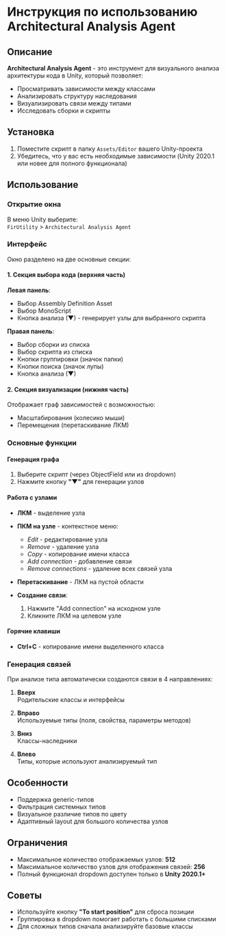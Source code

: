 # Инструкция по использованию Architectural Analysis Agent

## Описание
**Architectural Analysis Agent** - это инструмент для визуального анализа архитектуры кода в Unity, который позволяет:
- Просматривать зависимости между классами
- Анализировать структуру наследования
- Визуализировать связи между типами
- Исследовать сборки и скрипты

## Установка
1. Поместите скрипт в папку `Assets/Editor` вашего Unity-проекта
2. Убедитесь, что у вас есть необходимые зависимости (Unity 2020.1 или новее для полного функционала)

## Использование

### Открытие окна
В меню Unity выберите:  
`FirUtility` > `Architectural Analysis Agent`

### Интерфейс
Окно разделено на две основные секции:

#### 1. Секция выбора кода (верхняя часть)
**Левая панель**:
- Выбор Assembly Definition Asset
- Выбор MonoScript
- Кнопка анализа (▼) - генерирует узлы для выбранного скрипта

**Правая панель**:
- Выбор сборки из списка
- Выбор скрипта из списка
- Кнопки группировки (значок папки)
- Кнопки поиска (значок лупы)
- Кнопка анализа (▼)

#### 2. Секция визуализации (нижняя часть)
Отображает граф зависимостей с возможностью:
- Масштабирования (колесико мыши)
- Перемещения (перетаскивание ЛКМ)

### Основные функции

#### Генерация графа
1. Выберите скрипт (через ObjectField или из dropdown)
2. Нажмите кнопку **"▼"** для генерации узлов

#### Работа с узлами
- **ЛКМ** - выделение узла
- **ПКМ на узле** - контекстное меню:
  - *Edit* - редактирование узла
  - *Remove* - удаление узла  
  - *Copy* - копирование имени класса
  - *Add connection* - добавление связи
  - *Remove connections* - удаление всех связей узла

- **Перетаскивание** - ЛКМ на пустой области
- **Создание связи**:
  1. Нажмите "Add connection" на исходном узле
  2. Кликните ЛКМ на целевом узле

#### Горячие клавиши
- **Ctrl+C** - копирование имени выделенного класса

### Генерация связей
При анализе типа автоматически создаются связи в 4 направлениях:

1. **Вверх**  
   Родительские классы и интерфейсы
   
2. **Вправо**  
   Используемые типы (поля, свойства, параметры методов)

3. **Вниз**  
   Классы-наследники

4. **Влево**  
   Типы, которые используют анализируемый тип

## Особенности
- Поддержка generic-типов
- Фильтрация системных типов
- Визуальное различие типов по цвету
- Адаптивный layout для большого количества узлов

## Ограничения
- Максимальное количество отображаемых узлов: **512**
- Максимальное количество узлов для отображения связей: **256**
- Полный функционал dropdown доступен только в **Unity 2020.1+**

## Советы
- Используйте кнопку **"To start position"** для сброса позиции
- Группировка в dropdown помогает работать с большими списками
- Для сложных типов сначала анализируйте базовые классы

